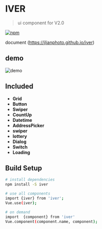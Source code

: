 # IVER

> ui component for V2.0

[![npm](https://img.shields.io/npm/v/iver.svg?style=flat-square)](https://www.npmjs.com/package/iver)

document (https://jlianphoto.github.io/iver)

## demo

![demo](https://github.com/jlianphoto/vui/blob/master/src/img/demo_code.png)

## Included
 - **Grid**
 - **Button**
 - **Swiper**
 - **CountUp**
 - **Datetime**
 - **AddressPicker**
 - **swiper**
 - **lottery**
 - **Dialog**
 - **Switch**
 - **Loading**

## Build Setup

``` bash
# install dependencies
npm install -S iver

# use all components
import {iver} from 'iver';
Vue.use(iver);

# on demand
import  {component} from 'iver'
Vue.component(component.name, component);
```
